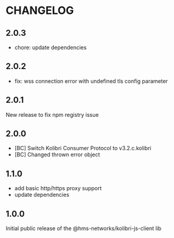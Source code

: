 # CHANGELOG

## 2.0.3

- chore: update dependencies

## 2.0.2

- fix: wss connection error with undefined tls config parameter

## 2.0.1

New release to fix npm registry issue

## 2.0.0

- [BC] Switch Kolibri Consumer Protocol to v3.2.c.kolibri
- [BC] Changed thrown error object

## 1.1.0

- add basic http/https proxy support
- update dependencies

## 1.0.0

Initial public release of the @hms-networks/kolibri-js-client lib
